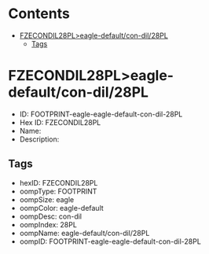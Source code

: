 



Contents
========

* [FZECONDIL28PL>eagle-default/con-dil/28PL](#fzecondil28pleagle-defaultcon-dil28pl)
	* [Tags](#tags)

# FZECONDIL28PL>eagle-default/con-dil/28PL

- ID: FOOTPRINT-eagle-eagle-default-con-dil-28PL
- Hex ID: FZECONDIL28PL
- Name: 
- Description: 

## Tags

- hexID: FZECONDIL28PL
- oompType: FOOTPRINT
- oompSize: eagle
- oompColor: eagle-default
- oompDesc: con-dil
- oompIndex: 28PL
- oompName: eagle-default/con-dil/28PL
- oompID: FOOTPRINT-eagle-eagle-default-con-dil-28PL
